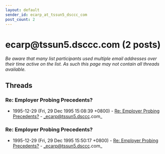 ```yaml
---
layout: default
sender_id: ecarp_at_tssun5_dsccc_com
post_count: 2
---
```


# ecarp<span>@</span>tssun5.dsccc.com (2 posts)

_Be aware that many list participants used multiple email addresses over their time active on the list. As such this page may not contain all threads available._

## Threads

### Re: Employer Probing Precedents?
+ 1995-12-29 (Fri, 29 Dec 1995 15:08:39 +0800) - [Re: Employer Probing Precedents?](/archive/1995/12/d18bec02f033f325dec448aec27b6e6d7081a8915bdc5fb4c81f17710b698899) - _ecarp@tssun5.dsccc.com_

### Re: Employer Probing Precedents?
+ 1995-12-29 (Fri, 29 Dec 1995 15:50:17 +0800) - [Re: Employer Probing Precedents?](/archive/1995/12/2ae0ee2bc0861ff5cc1bc2a2df0db5ebd9eeb0ef5ed902d209b7d0a3faadb770) - _ecarp@tssun5.dsccc.com_

